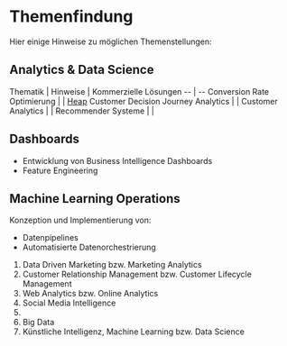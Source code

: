 # Themenfindung

Hier einige Hinweise zu möglichen Themenstellungen:


## Analytics & Data Science


Thematik | Hinweise | Kommerzielle Lösungen
-- | -- 
Conversion Rate Optimierung | | [Heap](https://heap.io/solutions/conversion-rate-optimization)
Customer Decision Journey Analytics | |
Customer Analytics | |
Recommender Systeme | |





## Dashboards

- Entwicklung von Business Intelligence Dashboards
- Feature Engineering

## 


## Machine Learning Operations

Konzeption und Implementierung von:

- Datenpipelines
- Automatisierte Datenorchestrierung 



1) Data Driven Marketing bzw. Marketing Analytics
2) Customer Relationship Management bzw. Customer Lifecycle Management
3) Web Analytics bzw. Online Analytics
4) Social Media Intelligence
5) 
6) Big Data
8) Künstliche Intelligenz, Machine Learning bzw. Data Science
